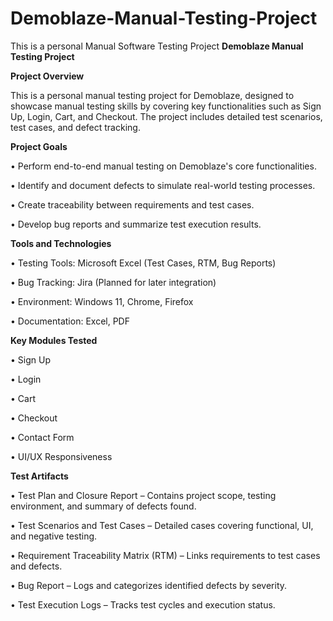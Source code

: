 # Demoblaze-Manual-Testing-Project
This is a personal Manual Software Testing Project
**Demoblaze Manual Testing Project**

**Project Overview**

This is a personal manual testing project for Demoblaze, designed to showcase manual testing skills by covering key functionalities such as Sign Up, Login, Cart, and Checkout. The project includes detailed test scenarios, test cases, and defect tracking.

**Project Goals**

• Perform end-to-end manual testing on Demoblaze's core functionalities.

• Identify and document defects to simulate real-world testing processes.

• Create traceability between requirements and test cases.

• Develop bug reports and summarize test execution results.

**Tools and Technologies**

• Testing Tools: Microsoft Excel (Test Cases, RTM, Bug Reports)

• Bug Tracking: Jira (Planned for later integration)

• Environment: Windows 11, Chrome, Firefox

• Documentation: Excel, PDF

**Key Modules Tested**

• Sign Up

• Login

• Cart

• Checkout

• Contact Form

• UI/UX Responsiveness

**Test Artifacts**

• Test Plan and Closure Report – Contains project scope, testing environment, and summary of defects found.

• Test Scenarios and Test Cases – Detailed cases covering functional, UI, and negative testing.

• Requirement Traceability Matrix (RTM) – Links requirements to test cases and defects.

• Bug Report – Logs and categorizes identified defects by severity.

• Test Execution Logs – Tracks test cycles and execution status.
